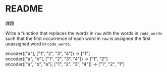 # README

課題


Write a function that replaces the words in `raw` with the words in `code_words` such that the first occurrence of each word in `raw` is assigned the first unassigned word in `code_words`.


encoder(["a"], ["1", "2", "3", "4"]) → ["1"]    
encoder(["a", "b"], ["1", "2", "3", "4"]) → ["1", "2"]      
encoder(["a", "b", "a"], ["1", "2", "3", "4"]) → ["1", "2", "1"]    
